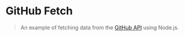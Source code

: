 # GitHub Fetch
> An example of fetching data from the [GitHub API](https://docs.github.com/en/rest) using Node.js.